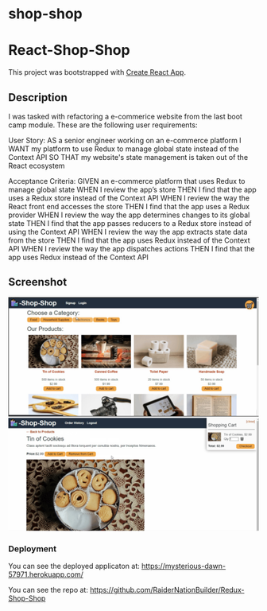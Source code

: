 # shop-shop
# React-Shop-Shop
This project was bootstrapped with [Create React App](https://github.com/facebook/create-react-app).

## Description
I was tasked with refactoring a e-commerice website from the last boot camp module. These are the following user requirements:

User Story:
AS a senior engineer working on an e-commerce platform
I WANT my platform to use Redux to manage global state instead of the Context API
SO THAT my website's state management is taken out of the React ecosystem

Acceptance Criteria:
GIVEN an e-commerce platform that uses Redux to manage global state
WHEN I review the app’s store
THEN I find that the app uses a Redux store instead of the Context API
WHEN I review the way the React front end accesses the store
THEN I find that the app uses a Redux provider
WHEN I review the way the app determines changes to its global state
THEN I find that the app passes reducers to a Redux store instead of using the Context API
WHEN I review the way the app extracts state data from the store
THEN I find that the app uses Redux instead of the Context API
WHEN I review the way the app dispatches actions
THEN I find that the app uses Redux instead of the Context API

## Screenshot

![alt text](/screenshot-main.jpg)
![alt text](/screenshot-cart.jpg)

### Deployment

You can see the deployed applicaton at:
https://mysterious-dawn-57971.herokuapp.com/

You can see the repo at:
https://github.com/RaiderNationBuilder/Redux-Shop-Shop